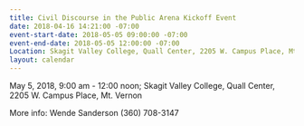 ```yaml
---
title: Civil Discourse in the Public Arena Kickoff Event
date: 2018-04-16 14:21:00 -07:00
event-start-date: 2018-05-05 09:00:00 -07:00
event-end-date: 2018-05-05 12:00:00 -07:00
Location: Skagit Valley College, Quall Center, 2205 W. Campus Place, Mt. Vernon
layout: calendar
---
```


May 5, 2018, 9:00 am - 12:00 noon; Skagit Valley College, Quall Center, 2205 W. Campus Place, Mt. Vernon

More info: Wende Sanderson (360) 708-3147